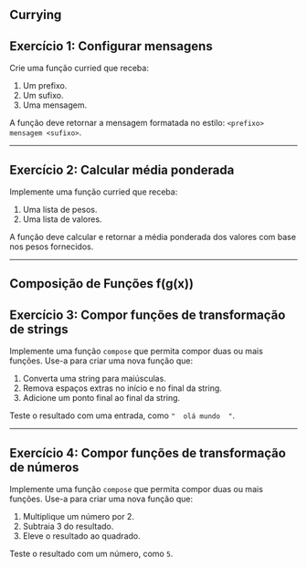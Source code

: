 ## Currying

## Exercício 1: Configurar mensagens
Crie uma função curried que receba:
1. Um prefixo.
2. Um sufixo.
3. Uma mensagem.

A função deve retornar a mensagem formatada no estilo: `<prefixo> mensagem <sufixo>`.

---

## Exercício 2: Calcular média ponderada
Implemente uma função curried que receba:
1. Uma lista de pesos.
2. Uma lista de valores.

A função deve calcular e retornar a média ponderada dos valores com base nos pesos fornecidos.


---

## Composição de Funções f(g(x))

## Exercício 3: Compor funções de transformação de strings
Implemente uma função `compose` que permita compor duas ou mais funções. Use-a para criar uma nova função que:
1. Converta uma string para maiúsculas.
2. Remova espaços extras no início e no final da string.
3. Adicione um ponto final ao final da string.

Teste o resultado com uma entrada, como `"  olá mundo  "`.

---

## Exercício 4: Compor funções de transformação de números
Implemente uma função `compose` que permita compor duas ou mais funções. Use-a para criar uma nova função que:
1. Multiplique um número por 2.
2. Subtraia 3 do resultado.
3. Eleve o resultado ao quadrado.

Teste o resultado com um número, como `5`.
